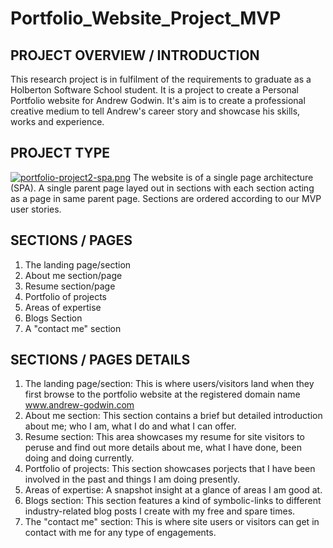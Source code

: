 # Portfolio_Website_Project_MVP
## PROJECT OVERVIEW / INTRODUCTION
This research project is in fulfilment of the requirements to graduate as a Holberton Software School student. It is a project to create a Personal Portfolio website for Andrew Godwin. It's aim is to create a professional creative medium to tell Andrew's career story and showcase his skills, works and experience.

## PROJECT TYPE
[![portfolio-project2-spa.png](https://i.postimg.cc/L6x7g6Dm/portfolio-project2-spa.png)](https://postimg.cc/0bJZLvh4)
The website is of a single page architecture (SPA). A single parent page layed out in sections with each section acting as a page in same parent page. Sections are ordered according to our MVP user stories.

## SECTIONS / PAGES
1. The landing page/section
2. About me section/page
3. Resume section/page
4. Portfolio of projects
5. Areas of expertise
6. Blogs Section
7. A "contact me" section

## SECTIONS / PAGES DETAILS
1. The landing page/section: This is where users/visitors land when they first browse to the portfolio website at the registered domain name www.andrew-godwin.com  
2. About me section: This section contains a brief but detailed introduction about me; who I am, what I do and what  I can offer.  
3. Resume section: This area showcases my resume for site visitors to peruse and find out more details about me, what I have done, been doing and doing currently.  
4. Portfolio of projects: This section showcases porjects that I have been involved in the past and things I am doing presently.  
5. Areas of expertise: A snapshot insight at a glance of areas I am good at.  
6. Blogs section: This section features a kind of symbolic-links to different industry-related blog posts I create with my free and spare times.  
7. The "contact me" section: This is where site users or visitors can get in contact with me for any type of engagements.  
